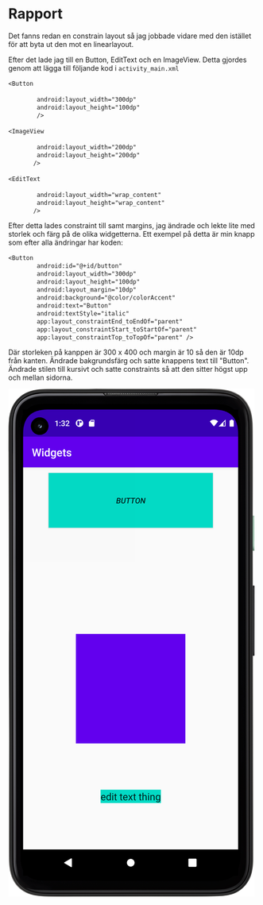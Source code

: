 
# Rapport

Det fanns redan en constrain layout så jag jobbade vidare med den istället för att byta ut den mot en linearlayout.

Efter det lade jag till en Button, EditText och en ImageView. Detta gjordes genom att lägga till följande kod i `activity_main.xml`

```
<Button

        android:layout_width="300dp"
        android:layout_height="100dp"
        />

<ImageView

        android:layout_width="200dp"
        android:layout_height="200dp"
       />

<EditText

        android:layout_width="wrap_content"
        android:layout_height="wrap_content"
       />
```

Efter detta lades constraint till samt margins, jag ändrade och lekte lite med storlek och färg på de olika widgetterna.
Ett exempel på detta är min knapp
som efter alla ändringar har koden:

```
<Button
        android:id="@+id/button"
        android:layout_width="300dp"
        android:layout_height="100dp"
        android:layout_margin="10dp"
        android:background="@color/colorAccent"
        android:text="Button"
        android:textStyle="italic"
        app:layout_constraintEnd_toEndOf="parent"
        app:layout_constraintStart_toStartOf="parent"
        app:layout_constraintTop_toTopOf="parent" />
```
Där storleken på kanppen är 300 x 400 och margin är 10 så den är 10dp från kanten. Ändrade bakgrundsfärg och satte knappens
text till "Button". Ändrade stilen till kursivt och satte constraints så att den sitter högst upp och mellan sidorna.


![](screenshot.png)
